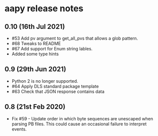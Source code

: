 aapy release notes
==================

0.10 (16th Jul 2021)
--------------------

- #53 Add pv argument to get_all_pvs that allows a glob pattern.
- #68 Tweaks to README
- #67 Add support for Enum string lables.
- Added some type hints

0.9 (29th Jun 2021)
-------------------

- Python 2 is no longer supported.
- #64 Apply DLS standard package template
- #63 Check that JSON response contains data


0.8 (21st Feb 2020)
-------------------

- Fix #59 - Update order in which byte sequences are unescaped when parsing 
  PB files. This could cause an occasional failure to interpret events.

